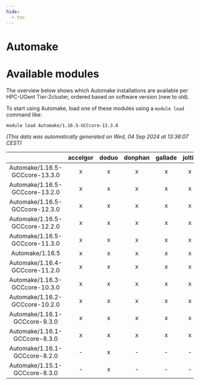```yaml
---
hide:
  - toc
---
```


Automake
========

# Available modules


The overview below shows which Automake installations are available per HPC-UGent Tier-2cluster, ordered based on software version (new to old).

To start using Automake, load one of these modules using a `module load` command like:

```shell
module load Automake/1.16.5-GCCcore-13.3.0
```

*(This data was automatically generated on Wed, 04 Sep 2024 at 13:36:07 CEST)*  

| |accelgor|doduo|donphan|gallade|joltik|shinx|skitty|
| :---: | :---: | :---: | :---: | :---: | :---: | :---: | :---: |
|Automake/1.16.5-GCCcore-13.3.0|x|x|x|x|x|x|x|
|Automake/1.16.5-GCCcore-13.2.0|x|x|x|x|x|x|x|
|Automake/1.16.5-GCCcore-12.3.0|x|x|x|x|x|x|x|
|Automake/1.16.5-GCCcore-12.2.0|x|x|x|x|x|x|x|
|Automake/1.16.5-GCCcore-11.3.0|x|x|x|x|x|x|x|
|Automake/1.16.5|x|x|x|x|x|x|x|
|Automake/1.16.4-GCCcore-11.2.0|x|x|x|x|x|x|x|
|Automake/1.16.3-GCCcore-10.3.0|x|x|x|x|x|-|x|
|Automake/1.16.2-GCCcore-10.2.0|x|x|x|x|x|-|x|
|Automake/1.16.1-GCCcore-9.3.0|x|x|x|x|x|-|x|
|Automake/1.16.1-GCCcore-8.3.0|x|x|x|x|x|-|x|
|Automake/1.16.1-GCCcore-8.2.0|-|x|-|-|-|-|-|
|Automake/1.15.1-GCCcore-8.3.0|-|x|-|-|-|-|x|
